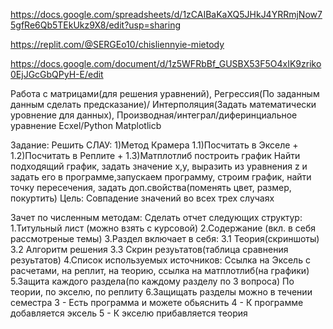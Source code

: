 https://docs.google.com/spreadsheets/d/1zCAIBaKaXQ5JHkJ4YRRmjNow75gfRe6Qb5TEkUkz9X8/edit?usp=sharing

https://replit.com/@SERGEo10/chisliennyie-mietody

https://docs.google.com/document/d/1z5WFRbBf_GUSBX53F5O4xIK9zriko0EjJGcGbQPyH-E/edit

Работа с матрицами(для решения уравнений), Регрессия(По заданным данным сделать предсказание)/ Интерполяция(Задать математически уровнение для данных), Производная/интеграл/диферинциальное уравнение Ecxel/Python Matplotlicb

Задание: Решить СЛАУ: 1)Метод Крамера 1.1)Посчитать в Экселе + 1.2)Посчитать в Реплите + 1.3)Матплотлиб построить график Найти подходящий график, задать значение x,y, выразить из уравнения z и задать его в программе,запускаем программу, строим график, найти точку пересечения, задать доп.свойства(поменять цвет, размер, покуртить) Цель: Совпадение значений во всех трех случаях

Зачет по численным методам: Сделать отчет следующих структур: 1.Титульный лист (можно взять с курсовой) 2.Содержание (вкл. в себя рассмотреные темы) 3.Раздел включает в себя: 3.1 Теория(скриншоты) 3.2 Алгоритм решения 3.3 Скрин резуьтатов(таблица сравнения резуьтатов) 4.Список используемых источников: Ссылка на Эксель с расчетами, на реплит, на теорию, ссылка на матплотлиб(на графики) 5.Защита каждого раздела(по каждому разделу по 3 вопроса) По теории, по экселю, по реплиту 6.Защищать разделы можно в течении семестра 3 - Есть программа и можете обьяснить 4 - К программе добавляется эксель 5 - К экселю прибавляется теория
